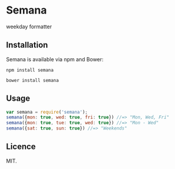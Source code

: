 Semana
=====
weekday formatter

Installation
------------

Semana is available via npm and Bower:

```
npm install semana
```
```
bower install semana
```
Usage
-----
```javascript
var semana = require('semana');
semana({mon: true, wed: true, fri: true}) //=> "Mon, Wed, Fri"
semana({mon: true, tue: true, wed: true}) //=> "Mon - Wed"
semana({sat: true, sun: true}) //=> "Weekends"
```
Licence
-------
MIT.
